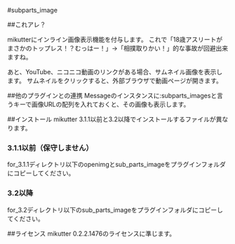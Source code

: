 #subparts_image

##これアレ？

mikutterにインライン画像表示機能を付与します。
これで「18歳アスリートがまさかのトップレス！？むっはー！」->「相撲取りかい！」的な事故が回避出来ますね。

あと、YouTube、ニコニコ動画のリンクがある場合、サムネイル画像を表示します。
サムネイルをクリックすると、外部ブラウザで動画ページが開きます。

##他のプラグインとの連携
Messageのインスタンスに:subparts_imagesと言うキーで画像URLの配列を入れておくと、その画像も表示します。



##インストール
mikutter 3.1.1以前と3.2以降でインストールするファイルが異なります。

### 3.1.1以前（保守しません）
for_3.1.1ディレクトリ以下のopenimgとsub_parts_imageをプラグインフォルダにコピーしてください。

### 3.2以降
for_3.2ディレクトリ以下のsub_parts_imageをプラグインフォルダにコピーしてください。


##ライセンス
mikutter 0.2.2.1476のライセンスに準じます。
